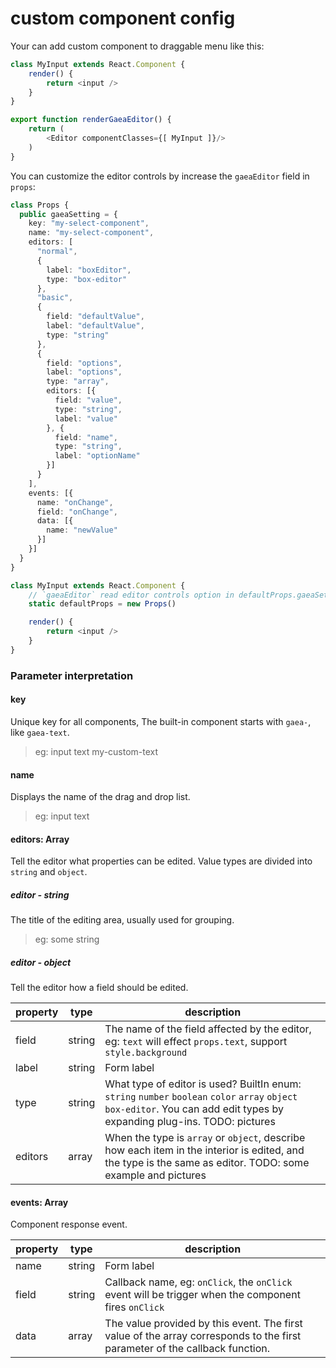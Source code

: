 # custom component config

Your can add custom component to draggable menu like this:

```typescript
class MyInput extends React.Component {
    render() {
        return <input />
    }
}

export function renderGaeaEditor() {
    return (
        <Editor componentClasses={[ MyInput ]}/>
    )
}
```

You can customize the editor controls by increase the `gaeaEditor` field in `props`:

```typescript
class Props {
  public gaeaSetting = {
    key: "my-select-component",
    name: "my-select-component",
    editors: [
      "normal",
      {
        label: "boxEditor",
        type: "box-editor"
      },
      "basic",
      {
        field: "defaultValue",
        label: "defaultValue",
        type: "string"
      },
      {
        field: "options",
        label: "options",
        type: "array",
        editors: [{
          field: "value",
          type: "string",
          label: "value"
        }, {
          field: "name",
          type: "string",
          label: "optionName"
        }]
      }
    ],
    events: [{
      name: "onChange",
      field: "onChange",
      data: [{
        name: "newValue"
      }]
    }]
  }
}

class MyInput extends React.Component {
    // `gaeaEditor` read editor controls option in defaultProps.gaeaSetting field
    static defaultProps = new Props()

    render() {
        return <input />
    }
}
```

### Parameter interpretation

#### key

Unique key for all components, The built-in component starts with `gaea-`, like `gaea-text`.

> eg: input text my-custom-text

#### name

Displays the name of the drag and drop list.

> eg: input text

#### editors: Array

Tell the editor what properties can be edited. Value types are divided into `string` and `object`.

##### editor - string

The title of the editing area, usually used for grouping.

> eg: some string

##### editor - object

Tell the editor how a field should be edited.

| property | type | description |
|----|----|----|
| field | string | The name of the field affected by the editor, eg: `text` will effect `props.text`, support `style.background` |
| label | string | Form label |
| type | string | What type of editor is used? BuiltIn enum: `string` `number` `boolean` `color` `array` `object` `box-editor`. You can add edit types by expanding plug-ins. TODO: pictures |
| editors | array | When the type is `array` or `object`, describe how each item in the interior is edited, and the type is the same as editor. TODO: some example and pictures |

#### events: Array

Component response event.

| property | type | description |
|----|----|----|
| name | string | Form label |
| field | string | Callback name, eg: `onClick`, the `onClick` event will be trigger when the component fires `onClick`  |
| data | array | The value provided by this event. The first value of the array corresponds to the first parameter of the callback function. |

